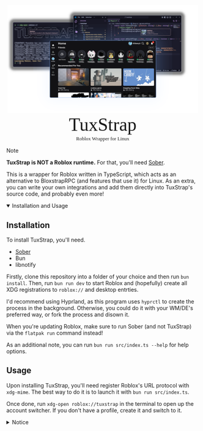<center>
 <img width="500" src="src/lib/tuxstrap_files/branding.png"/>
</center>

<center>
 <font size="10" face="mono">TuxStrap</font>
 <br/>
 <font size="2" face="mono">Roblox Wrapper for Linux</font>
</center>

> [!NOTE]
> **TuxStrap is NOT a Roblox runtime.** For that, you'll need [Sober](https://sober.vinegarhq.org).

This is a wrapper for Roblox written in TypeScript, which acts as an alternative to BloxstrapRPC (and features that use it) for Linux. As an extra, you can write your own integrations and add them directly into TuxStrap's source code, and probably even more!

<details open>

<summary>Installation and Usage</summary>

## Installation

To install TuxStrap, you'll need.

- [Sober](https://sober.vinegarhq.org)
- Bun
- libnotify

Firstly, clone this repository into a folder of your choice and then run `bun install`. Then, run `bun run dev` to start Roblox and (hopefully) create all XDG registrations to `roblox://` and desktop entrties.

I'd recommend using Hyprland, as this program uses `hyprctl` to create the process in the background. Otherwise, you could do it with your WM/DE's preferred way, or fork the process and disown it.

When you're updating Roblox, make sure to run Sober (and not TuxStrap) via the `flatpak run` command instead!

As an additional note, you can run `bun run src/index.ts --help` for help options.

## Usage

Upon installing TuxStrap, you'll need register Roblox's URL protocol with `xdg-mime`. The best way to do it is to launch it with `bun run src/index.ts`.

Once done, run `xdg-open roblox://tuxstrap` in the terminal to open up the account switcher. If you don't have a profile, create it and switch to it.

</details>



<details>

<summary>Notice</summary>

TuxStrap is a hobby project and is **not affiliated** with Roblox, Roblox Corp. or VinegarHQ in any way.

All trademarks and registered trademarks are the property of their respective owners.

</notice>

